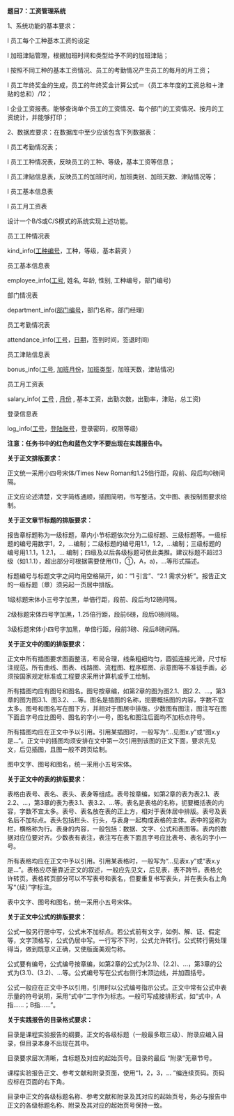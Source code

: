 **题目7：工资管理系统**

1、系统功能的基本要求：

l  员工每个工种基本工资的设定

l  加班津贴管理，根据加班时间和类型给予不同的加班津贴；

l  按照不同工种的基本工资情况、员工的考勤情况产生员工的每月的月工资；

l  员工年终奖金的生成，员工的年终奖金计算公式＝（员工本年度的工资总和＋津贴的总和）/12；

l  企业工资报表。能够查询单个员工的工资情况、每个部门的工资情况、按月的工资统计，并能够打印；



2、数据库要求：在数据库中至少应该包含下列数据表：

l  员工考勤情况表；

l  员工工种情况表，反映员工的工种、等级，基本工资等信息；

l  员工津贴信息表，反映员工的加班时间，加班类别、加班天数、津贴情况等；

l  员工基本信息表

l  员工月工资表

设计一个B/S或C/S模式的系统实现上述功能。



员工工种情况表

kind_info(<u>工种编号</u>，工种，等级，基本薪资 ）

员工基本信息表

employee_info(<u>工号</u>,  姓名,  年龄,  性别,  工种编号，部门编号)

部门情况表

department_info(<u>部门编号</u>，部门名称，部门经理)

员工考勤情况表

attendance_info(<u>工号</u>，<u>日期</u>，签到时间，签退时间)

员工津贴信息表

bonus_info(<u>工号</u>,  <u>加班月份</u>，<u>加班类型</u>，加班天数，津贴情况)

员工月工资表

salary_info( <u>工号</u> , <u>月份</u> ,  基本工资，出勤次数，出勤率，津贴，总工资)

登录信息表

log_info(<u>工号</u>，<u>登陆账号</u>，登录密码，权限等级)





**注意：任务书中的红色和蓝色文字不要出现在实践报告中。**

**关于正文排版要求：**

正文统一采用小四号宋体/Times New Roman和1.25倍行距，段前、段后均0磅间隔。

正文应论述清楚，文字简练通顺，插图简明，书写整洁。文中图、表按制图要求绘制。

**关于正文章节标题的排版要求：**

报告章标题称为一级标题，章内小节标题依次分为二级标题、三级标题等。一级标题的编号用数字1，2，…编制；二级标题的编号用1.1，1.2，…编制；三级标题的编号用1.1.1，1.2.1，… 编制；四级及以后各级标题可依此类推。建议标题不超过3级（如1.1.1），超出部分可根据需要使用(1)，①，A，a)，…等形式描述。

标题编号与标题文字之间均用空格隔开，如：“1 引言”、“2.1 需求分析”。报告正文的一级标题（章）须另起一页居中排版。

1级标题宋体小三号字加黑，单倍行距，段前、段后均12磅间隔。

2级标题宋体四号字加黑，1.25倍行距，段前6磅，段后0磅间隔。

3级标题宋体小四号字加黑，单倍行距，段前3磅、段后8磅间隔。

**关于正文中的图的排版要求：**

正文中所有插图要求图面整洁，布局合理，线条粗细均匀，圆弧连接光滑，尺寸标注规范。所有曲线、图表、线路图、流程图、程序框图、示意图等不准徒手画，必须按国家规定标准或工程要求采用计算机或手工绘制。

所有插图均应有图号和图名。图号按章编，如第2章的图为图2.1、图2.2、…，第3章的图为图3.1、图3.2、…等。图名是插图的名称，扼要概括图的内容，字数不宜太多。图号和图名写在图下方，并相对于图居中排版。少数图有图注，图注写在图下面且字号应比图号、图名的字小一号，图名和图注后面均不加标点符号。

所有插图均应在正文中予以引用。引用某插图时，一般写为“…见图x.y”或“图x.y是…”。正文中的插图均须安排在文中第一次引用到该图的正文下面，要求先见文，后见插图，且图一般不跨页绘制。

图中文字、图号和图名，统一采用小五号宋体。

**关于正文中的表的排版要求：**

表格由表号、表名、表头、表身等组成。表号按章编，如第2章的表为表2.1、表2.2、…，第3章的表为表3.1、表3.2、…等。表名是表格的名称，扼要概括表的内容，字数不宜太多。表号、表名放在表的正上方，相对于表体居中排版。表号及表名后不加标点。表头包括栏头、行头，与表身一起构成表格的主体。表中的竖称为栏，横格称为行。表身的内容，一般包括：数据、文字、公式和表图等。表内的数据对应位要对齐。少数表有表注，表注写在表下面且字号应比表号、表名的字小一号。

所有表格均应在正文中予以引用。引用某表格时，一般写为“…见表x.y”或“表x.y是…”。表格应尽量靠近正文的叙述，一般应先见文，后见表，表不跨节。表格允许转页。表格转页部分可以不写表号和表名，但要重复书写表头，并在表头右上角写“（续）”字标注。

表中文字、图号和图名，统一采用小五号宋体。

**关于正文中公式的排版要求：**

公式一般另行居中写，公式末不加标点。若公式前有文字，如例、解、证、假定等，文字顶格写，公式仍居中写。一行写不下时，公式允许转行。公式转行需处理得当，做到既意义正确，又使版面美观匀称。

公式要有编号，公式编号按章编，如第2章的公式为(2.1)、(2.2)、…，第3章的公式为(3.1)、(3.2)、…等。公式编号写在公式右侧行末顶边线，并加圆括号。

公式一般应在正文中予以引用，引用时以公式编号指示公式。正文中常有公式中表示量的符号说明，采用“式中”二字作为标志。一般可写成接排形式，如“式中，A指……；B指……”。

**关于实践报告的目录格式要求：**

目录是课程实验报告的纲要。正文的各级标题（一般最多取三级）、附录应编入目录，但目录本身不出现在其中。

目录要求层次清晰，含标题及对应的起始页号。目录的最后 “附录”无章节号。

课程实验报告正文、参考文献和附录页面，使用“1，2，3，… ”编连续页码。页码应标在页面的右下角。

目录中正文的各级标题名称、参考文献和附录及其对应的起始页号，务必与报告中正文的各级标题名称、附录及其对应的起始页号保持一致。